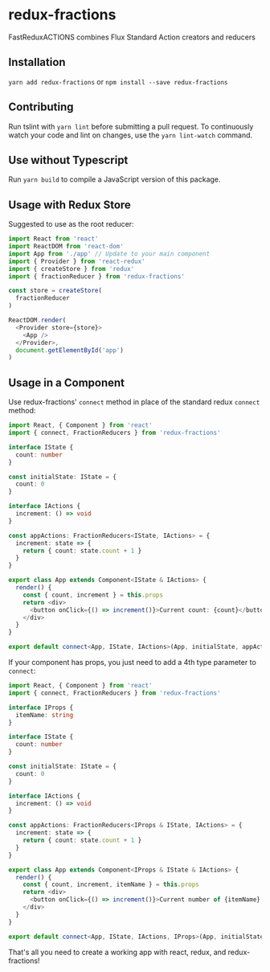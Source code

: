 # redux-fractions
FastReduxACTIONS combines Flux Standard Action creators and reducers

## Installation

`yarn add redux-fractions` or `npm install --save redux-fractions`

## Contributing

Run tslint with `yarn lint` before submitting a pull request. To continuously watch your code and lint on changes, use the `yarn lint-watch` command.

## Use without Typescript

Run `yarn build` to compile a JavaScript version of this package.

## Usage with Redux Store

Suggested to use as the root reducer:

```typescript
import React from 'react'
import ReactDOM from 'react-dom'
import App from './app' // Update to your main component
import { Provider } from 'react-redux'
import { createStore } from 'redux'
import { fractionReducer } from 'redux-fractions'

const store = createStore(
  fractionReducer
)

ReactDOM.render(
  <Provider store={store}>
    <App />
  </Provider>,
  document.getElementById('app')
)
```

## Usage in a Component

Use redux-fractions' `connect` method in place of the standard redux `connect` method:

```typescript
import React, { Component } from 'react'
import { connect, FractionReducers } from 'redux-fractions'

interface IState {
  count: number
}

const initialState: IState = {
  count: 0
}

interface IActions {
  increment: () => void
}

const appActions: FractionReducers<IState, IActions> = {
  increment: state => {
    return { count: state.count + 1 }
  }
}

export class App extends Component<IState & IActions> {
  render() {
    const { count, increment } = this.props
    return <div>
      <button onClick={() => increment()}>Current count: {count}</button>
    </div>
  }
}

export default connect<App, IState, IActions>(App, initialState, appActions)
```

If your component has props, you just need to add a 4th type parameter to `connect`:

```typescript
import React, { Component } from 'react'
import { connect, FractionReducers } from 'redux-fractions'

interface IProps {
  itemName: string
}

interface IState {
  count: number
}

const initialState: IState = {
  count: 0
}

interface IActions {
  increment: () => void
}

const appActions: FractionReducers<IProps & IState, IActions> = {
  increment: state => {
    return { count: state.count + 1 }
  }
}

export class App extends Component<IProps & IState & IActions> {
  render() {
    const { count, increment, itemName } = this.props
    return <div>
      <button onClick={() => increment()}>Current number of {itemName}: {count}</button>
    </div>
  }
}

export default connect<App, IState, IActions, IProps>(App, initialState, appActions)
```

That's all you need to create a working app with react, redux, and redux-fractions!
